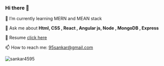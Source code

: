 ### Hi there 👋
🌱 I’m currently learning MERN and MEAN stack

💬 Ask me about **Html, CSS , React , Angular js, Node , MongoDB , Express**

📑 Resume  [click here](https://drive.google.com/file/d/13GUvEz0M_YrueDhWUmg9WWR7zuJ59026/view?usp=sharing)

📫 How to reach me: 95sankar@gmail.com

<p align="left"> <img src="https://komarev.com/ghpvc/?username=sankar4595&label=Profile%20views&color=0e75b6&style=flat" alt="sankar4595" /> </p>

<!--
**Sankar4595/Sankar4595** is a ✨ _special_ ✨ repository because its `README.md` (this file) appears on your GitHub profile.

Here are some ideas to get you started:

- 🔭 I’m currently working on ...
- 🌱 I’m currently learning ...
- 👯 I’m looking to collaborate on ...
- 🤔 I’m looking for help with ...
- 💬 Ask me about ...
- 📫 How to reach me: ...
- 😄 Pronouns: ...
- ⚡ Fun fact: ...
-->
